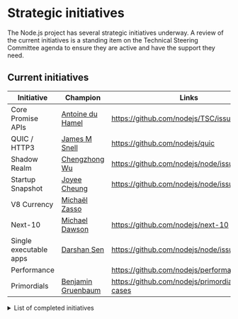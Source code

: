 # Strategic initiatives

The Node.js project has several strategic initiatives underway. A review of the
current initiatives is a standing item on the Technical Steering Committee
agenda to ensure they are active and have the support they need.

## Current initiatives

| Initiative             | Champion                    | Links                                                 |
| ---------------------- | ------------------------------- | ------------------------------------------------- |
| Core Promise APIs      | [Antoine du Hamel][aduh95]      | <https://github.com/nodejs/TSC/issues/1094>       |
| QUIC / HTTP3           | [James M Snell][jasnell]        | <https://github.com/nodejs/quic>                  |
| Shadow Realm           | [Chengzhong Wu][legendecas]     | <https://github.com/nodejs/node/issues/42528>     |
| Startup Snapshot       | [Joyee Cheung][joyeecheung]     | <https://github.com/nodejs/node/issues/35711>     |
| V8 Currency            | [Michaël Zasso][targos]         |                                                   |
| Next-10                | [Michael Dawson][mhdawson]      | <https://github.com/nodejs/next-10>               |
| Single executable apps | [Darshan Sen][RaisinTen]        | <https://github.com/nodejs/node/issues/43432>     |
| Performance            |                                 | <https://github.com/nodejs/performance>           |
| Primordials            | [Benjamin Gruenbaum][benjamingr]| <https://github.com/nodejs/primordials-use-cases> |

<details>
<summary>List of completed initiatives</summary>

## Completed initiatives

| Initiative         | Champion                   | Links                                                                |
| ------------------ | -------------------------- | -------------------------------------------------------------------- |
| Build resources    | Michael Dawson             | <https://github.com/nodejs/build/issues/1154#issuecomment-448418977> |
| CVE Management     | Michael Dawson             | <https://github.com/nodejs/security-wg/issues/33>                    |
| Governance         | Myles Borins               |                                                                      |
| Moderation Team    | Rich Trott                 | <https://github.com/nodejs/TSC/issues/329>                           |
| Modules            | Myles Borins               | <https://github.com/nodejs/modules>                                  |
| N-API              | Michael Dawson             | <https://github.com/nodejs/abi-stable-node>                          |
| npm Integration    | Myles Borins               | <https://github.com/nodejs/node/pull/21594>                          |
| OpenSSL Evolution  | Rod Vagg                   | <https://github.com/nodejs/TSC/issues/677>                           |
| Open Web Standards | Myles Borins, Joyee Cheung | <https://github.com/nodejs/open-standards>                           |
| VM module fix      | Franziska Hinkelmann       | <https://github.com/nodejs/node/issues/6283>                         |
| Workers            | Anna Henningsen            | <https://github.com/nodejs/worker>                                   |

</details>

[RaisinTen]: https://github.com/RaisinTen
[aduh95]: https://github.com/aduh95
[jasnell]: https://github.com/jasnell
[joyeecheung]: https://github.com/joyeecheung
[legendecas]: https://github.com/legendecas
[mhdawson]: https://github.com/mhdawson
[targos]: https://github.com/targos
[benjamingr]: https://github.com/benjamingr
